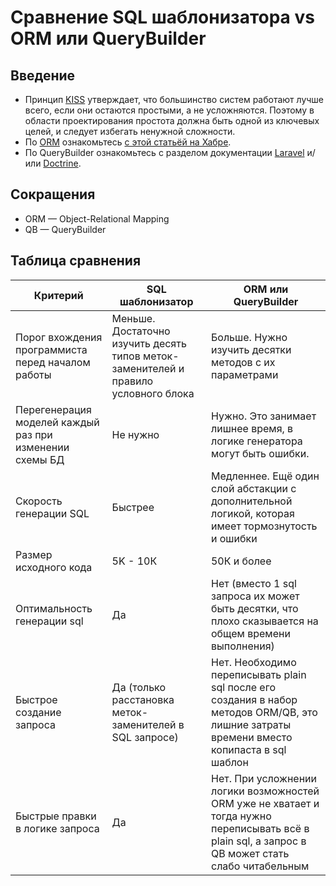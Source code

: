 
# Сравнение SQL шаблонизатора vs ORM или QueryBuilder

## Введение
* Принцип [KISS](https://ru.wikipedia.org/wiki/KISS_(%D0%BF%D1%80%D0%B8%D0%BD%D1%86%D0%B8%D0%BF)) утверждает, что большинство систем работают лучше всего, если они остаются простыми, а не усложняются. Поэтому в области проектирования простота должна быть одной из ключевых целей, и следует избегать ненужной сложности. 
* По [ORM](https://ru.wikipedia.org/wiki/ORM) ознакомьтесь [с этой статьёй на Хабре](https://m.habr.com/company/pgdayrussia/blog/328690/).
* По QueryBuilder ознакомьтесь с разделом документации [Laravel](http://laravel.su/docs/5.5/queries) и/или [Doctrine](https://www.doctrine-project.org/projects/doctrine-orm/en/2.6/reference/query-builder.html).

## Сокращения
* ORM — Object-Relational Mapping
* QB — QueryBuilder

## Таблица сравнения
Критерий | SQL шаблонизатор | ORM или QueryBuilder
---------|------------------------|---------------------
Порог вхождения программиста перед началом работы| Меньше. Достаточно изучить десять типов меток-заменителей и правило условного блока| Больше. Нужно изучить десятки методов с их параметрами
Перегенерация моделей каждый раз при изменении схемы БД| Не нужно | Нужно. Это занимает лишнее время, в логике генератора могут быть ошибки.
Скорость генерации SQL | Быстрее | Медленнее. Ещё один слой абстакции с дополнительной логикой, которая имеет тормознутость и ошибки
Размер исходного кода | 5K - 10К | 50К и более | 
Оптимальность генерации sql | Да | Нет (вместо 1 sql запроса их может быть десятки, что плохо сказывается на общем времени выполнения) 
Быстрое создание запроса | Да (только расстановка меток-заменителей в SQL запросе) | Нет. Необходимо переписывать plain sql после его создания в набор методов ORM/QB, это лишние затраты времени вместо копипаста в sql шаблон
Быстрые правки в логике запроса | Да | Нет. При усложнении логики возможностей ORM уже не хватает и тогда нужно переписывать всё в plain sql, а запрос в QB может стать слабо читабельным
